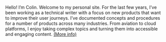 Hello! I’m Colin. Welcome to my personal site. For the last few years, I’ve been working as a technical writer with a focus on new products that want to improve their user journeys. I’ve documented concepts and procedures for a number of products across many industries. From aviation to cloud platforms, I enjoy taking complex topics and turning them into accessible and engaging content. [(More info)](about/)